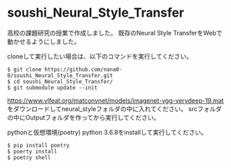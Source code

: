 # soushi_Neural_Style_Transfer
高校の課題研究の授業で作成しました。
既存のNeural Style TransferをWebで動かせるようにしました。

cloneして実行したい場合は、以下のコマンドを実行してください。
```
$ git clone https://github.com/nana0-0/soushi_Neural_Style_Transfer.git
$ cd soushi_Neural_Style_Transfer/
$ git submodule update --init
```

https://www.vlfeat.org/matconvnet/models/imagenet-vgg-verydeep-19.mat をダウンロードしてneural_styleフォルダの中に入れてください。
srcフォルダの中にOutputフォルダを作ってから実行してください。


pythonと仮想環境(poetry)
python 3.6.8をinstallして実行してください。
```
$ pip install poetry
$ poerty install
$ poetry shell
```
